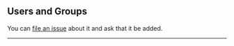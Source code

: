 ## Users and Groups

You can [file an issue](https://github.com/trimstray/the-practical-linux-hardening-guide/issues) about it and ask that it be added.

---